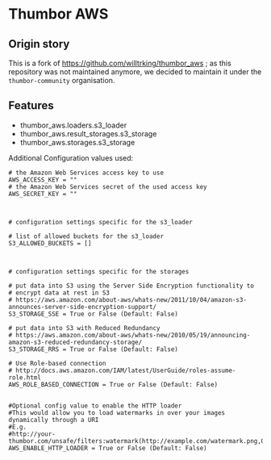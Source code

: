 Thumbor AWS
===========

Origin story
------------

This is a fork of https://github.com/willtrking/thumbor_aws ; as this repository was not maintained anymore, we decided to maintain it under the ``thumbor-community`` organisation.

Features
--------

 * thumbor_aws.loaders.s3_loader
 * thumbor_aws.result_storages.s3_storage
 * thumbor_aws.storages.s3_storage

Additional Configuration values used:

	# the Amazon Web Services access key to use
    AWS_ACCESS_KEY = ""
    # the Amazon Web Services secret of the used access key
    AWS_SECRET_KEY = ""



    # configuration settings specific for the s3_loader

    # list of allowed buckets for the s3_loader
    S3_ALLOWED_BUCKETS = []



    # configuration settings specific for the storages

    # put data into S3 using the Server Side Encryption functionality to
    # encrypt data at rest in S3
    # https://aws.amazon.com/about-aws/whats-new/2011/10/04/amazon-s3-announces-server-side-encryption-support/
    S3_STORAGE_SSE = True or False (Default: False)

    # put data into S3 with Reduced Redundancy
    # https://aws.amazon.com/about-aws/whats-new/2010/05/19/announcing-amazon-s3-reduced-redundancy-storage/
    S3_STORAGE_RRS = True or False (Default: False)

    # Use Role-based connection
    # http://docs.aws.amazon.com/IAM/latest/UserGuide/roles-assume-role.html
    AWS_ROLE_BASED_CONNECTION = True or False (Default: False)


    #Optional config value to enable the HTTP loader
    #This would allow you to load watermarks in over your images dynamically through a URI
    #E.g. 
    #http://your-thumbor.com/unsafe/filters:watermark(http://example.com/watermark.png,0,0,50)/s3_bucket/photo.jpg
    AWS_ENABLE_HTTP_LOADER = True or False (Default: False)
